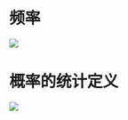 # 频率

![](https://img2018.cnblogs.com/blog/1446249/202001/1446249-20200127144459198-562821101.png)

# 概率的统计定义

![](https://img2018.cnblogs.com/blog/1446249/202001/1446249-20200127144541110-732446106.png)
